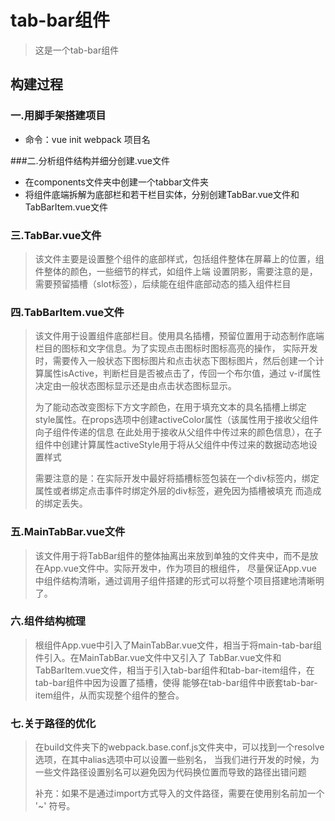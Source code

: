 # tab-bar组件

> 这是一个tab-bar组件

## 构建过程

### 一.用脚手架搭建项目

- 命令：vue init webpack 项目名

###二.分析组件结构并细分创建.vue文件

- 在components文件夹中创建一个tabbar文件夹
- 将组件底端拆解为底部栏和若干栏目实体，分别创建TabBar.vue文件和TabBarItem.vue文件

### 三.TabBar.vue文件

> 该文件主要是设置整个组件的底部样式，包括组件整体在屏幕上的位置，组件整体的颜色，一些细节的样式，如组件上端
> 设置阴影，需要注意的是，需要预留插槽（slot标签），后续能在组件底部动态的插入组件栏目

### 四.TabBarItem.vue文件

> 该文件用于设置组件底部栏目。使用具名插槽，预留位置用于动态制作底端栏目的图标和文字信息。为了实现点击图标时图标高亮的操作，
> 实际开发时，需要传入一般状态下图标图片和点击状态下图标图片，然后创建一个计算属性isActive，判断栏目是否被点击了，传回一个布尔值，通过
> v-if属性决定由一般状态图标显示还是由点击状态图标显示。
>
> 为了能动态改变图标下方文字颜色，在用于填充文本的具名插槽上绑定style属性。在props选项中创建activeColor属性（该属性用于接收父组件向子组件传递的信息
> 在此处用于接收从父组件中传过来的颜色信息），在子组件中创建计算属性activeStyle用于将从父组件中传过来的数据动态地设置样式
>
> 需要注意的是：在实际开发中最好将插槽标签包装在一个div标签内，绑定属性或者绑定点击事件时绑定外层的div标签，避免因为插槽被填充
> 而造成的绑定丢失。

### 五.MainTabBar.vue文件

> 该文件用于将TabBar组件的整体抽离出来放到单独的文件夹中，而不是放在App.vue文件中。实际开发中，作为项目的根组件，
> 尽量保证App.vue中组件结构清晰，通过调用子组件搭建的形式可以将整个项目搭建地清晰明了。

### 六.组件结构梳理

> 根组件App.vue中引入了MainTabBar.vue文件，相当于将main-tab-bar组件引入。在MainTabBar.vue文件中又引入了
> TabBar.vue文件和TabBarItem.vue文件，相当于引入tab-bar组件和tab-bar-item组件，在tab-bar组件中因为设置了插槽，使得
> 能够在tab-bar组件中嵌套tab-bar-item组件，从而实现整个组件的整合。

### 七.关于路径的优化

> 在build文件夹下的webpack.base.conf.js文件夹中，可以找到一个resolve选项，在其中alias选项中可以设置一些别名，
> 当我们进行开发的时候，为一些文件路径设置别名可以避免因为代码换位置而导致的路径出错问题
>
> 补充：如果不是通过import方式导入的文件路径，需要在使用别名前加一个 '~' 符号。
